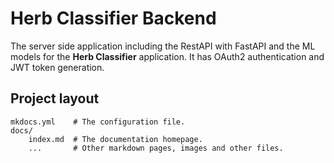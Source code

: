 # Herb Classifier Backend

The server side application including the RestAPI with FastAPI and the ML models for the **Herb Classifier**
application. It has OAuth2 authentication and JWT token generation. 

## Project layout

    mkdocs.yml    # The configuration file.
    docs/
        index.md  # The documentation homepage.
        ...       # Other markdown pages, images and other files.
